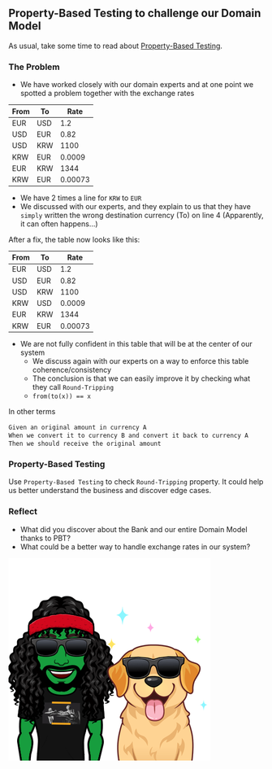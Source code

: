 ## Property-Based Testing to challenge our Domain Model

As usual, take some time to read about [Property-Based Testing](https://xtrem-tdd.netlify.app/Flavours/pbt).

### The Problem
- We have worked closely with our domain experts and at one point we spotted a problem together with the exchange rates

| From | To   | Rate    |
|------|------|---------|
| EUR  | USD  | 1.2     |
| USD  | EUR  | 0.82    |
| USD  | KRW  | 1100    |
| KRW  | EUR  | 0.0009  |
| EUR  | KRW  | 1344    |
| KRW  | EUR  | 0.00073 |

- We have 2 times a line for `KRW` to `EUR`
- We discussed with our experts, and they explain to us that they have `simply` written the wrong destination currency (To) on line 4 (Apparently, it can often happens...)
    
After a fix, the table now looks like this:

| From | To  | Rate    |
|------|-----|---------|
| EUR  | USD | 1.2     |
| USD  | EUR | 0.82    |
| USD  | KRW | 1100    |
| KRW  | USD | 0.0009  |
| EUR  | KRW | 1344    |
| KRW  | EUR | 0.00073 |

- We are not fully confident in this table that will be at the center of our system
    - We discuss again with our experts on a way to enforce this table coherence/consistency
    - The conclusion is that we can easily improve it by checking what they call `Round-Tripping`
    - `from(to(x)) == x`

In other terms

```gherkin
Given an original amount in currency A
When we convert it to currency B and convert it back to currency A
Then we should receive the original amount 
```

### Property-Based Testing
Use `Property-Based Testing` to check `Round-Tripping` property. 
It could help us better understand the business and discover edge cases.

### Reflect
- What did you discover about the Bank and our entire Domain Model thanks to PBT?
- What could be a better way to handle exchange rates in our system?

![PBT by example](../img/pbt.png)
